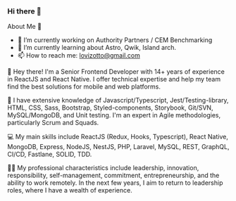 ### Hi there 👋

<!--
**lovizotto/lovizotto** is a ✨ _special_ ✨ repository because its `README.md` (this file) appears on your GitHub profile.

Here are some ideas to get you started:
-->
About Me 🚀

- 🔭 I’m currently working on Authority Partners / CEM Benchmarking
- 🌱 I’m currently learning about Astro, Qwik, Island arch.
- 📫 How to reach me: lovizotto@gmail.com


👋 Hey there! I'm a Senior Frontend Developer with 14+ years of experience in ReactJS and React Native. I offer technical expertise and help my team find the best solutions for mobile and web platforms.

🌟 I have extensive knowledge of Javascript/Typescript, Jest/Testing-library, HTML, CSS, Sass, Bootstrap, Styled-components, Storybook, Git/SVN, MySQL/MongoDB, and Unit testing. I'm an expert in Agile methodologies, particularly Scrum and Squads.

💻 My main skills include ReactJS (Redux, Hooks, Typescript), React Native, MongoDB, Express, NodeJS, NestJS, PHP, Laravel, MySQL, REST, GraphQL, CI/CD, Fastlane, SOLID, TDD.

👨‍💼 My professional characteristics include leadership, innovation, responsibility, self-management, commitment, entrepreneurship, and the ability to work remotely. In the next few years, I aim to return to leadership roles, where I have a wealth of experience.

